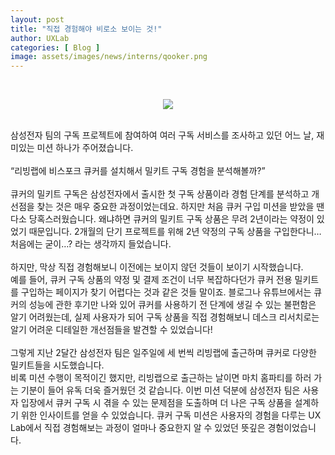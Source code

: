 ```yaml
---
layout: post
title: "직접 경험해야 비로소 보이는 것!"
author: UXLab
categories: [ Blog ]
image: assets/images/news/interns/qooker.png
---
```

<br>
<figure style = "margin-left: auto; margin-right: auto;  width: 70%;  text-align: center">
    <img src="{{site.baseurl}}/assets/images/news/interns/qooker.png">
</figure>
<br>
삼성전자 팀의 구독 프로젝트에 참여하여 여러 구독 서비스를 조사하고 있던 어느 날, 재미있는 미션 하나가 주어졌습니다.
<br><br>
“리빙랩에 비스포크 큐커를 설치해서 밀키트 구독 경험을 분석해볼까?”
<br><br>
큐커의 밀키트 구독은 삼성전자에서 출시한 첫 구독 상품이라 경험 단계를 분석하고 개선점을 찾는 것은 매우 중요한 과정이었는데요. 하지만 처음 큐커 구입 미션을 받았을 땐 다소 당혹스러웠습니다. 왜냐하면 큐커의 밀키트 구독 상품은 무려 2년이라는 약정이 있었기 때문입니다. 2개월의 단기 프로젝트를 위해 2년 약정의 구독 상품을 구입한다니… 처음에는 굳이…? 라는 생각까지 들었습니다.
<br><br>
하지만, 막상 직접 경험해보니 이전에는 보이지 않던 것들이 보이기 시작했습니다.<br>
예를 들어, 큐커 구독 상품의 약정 및 결제 조건이 너무 복잡하다던가 큐커 전용 밀키트를 구입하는 페이지가 찾기 어렵다는 것과 같은 것들 말이죠. 블로그나 유튜브에서는 큐커의 성능에 관한 후기만 나와 있어 큐커를 사용하기 전 단계에 생길 수 있는 불편함은 알기 어려웠는데, 실제 사용자가 되어 구독 상품을 직접 경험해보니 데스크 리서치로는 알기 어려운 디테일한 개선점들을 발견할 수 있었습니다!
<br><br>
그렇게 지난 2달간 삼성전자 팀은 일주일에 세 번씩 리빙랩에 출근하며 큐커로 다양한 밀키트들을 시도했습니다.<br>
비록 미션 수행이 목적이긴 했지만, 리빙랩으로 출근하는 날이면 마치 홈파티를 하러 가는 기분이 들어 유독 더욱 즐거웠던 것 같습니다. 이번 미션 덕분에 삼성전자 팀은 사용자 입장에서 큐커 구독 시 겪을 수 있는 문제점을 도출하며 더 나은 구독 상품을 설계하기 위한 인사이트를 얻을 수 있었습니다. 큐커 구독 미션은 사용자의 경험을 다루는 UX Lab에서 직접 경험해보는 과정이 얼마나 중요한지 알 수 있었던 뜻깊은 경험이었습니다.
<br><br>
